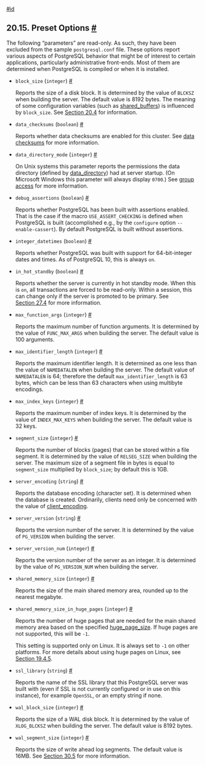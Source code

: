 [#id](#RUNTIME-CONFIG-PRESET)

## 20.15. Preset Options [#](#RUNTIME-CONFIG-PRESET)

The following “parameters” are read-only. As such, they have been excluded from the sample `postgresql.conf` file. These options report various aspects of PostgreSQL behavior that might be of interest to certain applications, particularly administrative front-ends. Most of them are determined when PostgreSQL is compiled or when it is installed.

* `block_size` (`integer`) [#](#GUC-BLOCK-SIZE)

  Reports the size of a disk block. It is determined by the value of `BLCKSZ` when building the server. The default value is 8192 bytes. The meaning of some configuration variables (such as [shared\_buffers](runtime-config-resource#GUC-SHARED-BUFFERS)) is influenced by `block_size`. See [Section 20.4](runtime-config-resource) for information.

* `data_checksums` (`boolean`) [#](#GUC-DATA-CHECKSUMS)

  Reports whether data checksums are enabled for this cluster. See [data checksums](app-initdb#APP-INITDB-DATA-CHECKSUMS) for more information.

* `data_directory_mode` (`integer`) [#](#GUC-DATA-DIRECTORY-MODE)

  On Unix systems this parameter reports the permissions the data directory (defined by [data\_directory](runtime-config-file-locations#GUC-DATA-DIRECTORY)) had at server startup. (On Microsoft Windows this parameter will always display `0700`.) See [group access](app-initdb#APP-INITDB-ALLOW-GROUP-ACCESS) for more information.

* `debug_assertions` (`boolean`) [#](#GUC-DEBUG-ASSERTIONS)

  Reports whether PostgreSQL has been built with assertions enabled. That is the case if the macro `USE_ASSERT_CHECKING` is defined when PostgreSQL is built (accomplished e.g., by the `configure` option `--enable-cassert`). By default PostgreSQL is built without assertions.

* `integer_datetimes` (`boolean`) [#](#GUC-INTEGER-DATETIMES)

  Reports whether PostgreSQL was built with support for 64-bit-integer dates and times. As of PostgreSQL 10, this is always `on`.

* `in_hot_standby` (`boolean`) [#](#GUC-IN-HOT-STANDBY)

  Reports whether the server is currently in hot standby mode. When this is `on`, all transactions are forced to be read-only. Within a session, this can change only if the server is promoted to be primary. See [Section 27.4](hot-standby) for more information.

* `max_function_args` (`integer`) [#](#GUC-MAX-FUNCTION-ARGS)

  Reports the maximum number of function arguments. It is determined by the value of `FUNC_MAX_ARGS` when building the server. The default value is 100 arguments.

* `max_identifier_length` (`integer`) [#](#GUC-MAX-IDENTIFIER-LENGTH)

  Reports the maximum identifier length. It is determined as one less than the value of `NAMEDATALEN` when building the server. The default value of `NAMEDATALEN` is 64; therefore the default `max_identifier_length` is 63 bytes, which can be less than 63 characters when using multibyte encodings.

* `max_index_keys` (`integer`) [#](#GUC-MAX-INDEX-KEYS)

  Reports the maximum number of index keys. It is determined by the value of `INDEX_MAX_KEYS` when building the server. The default value is 32 keys.

* `segment_size` (`integer`) [#](#GUC-SEGMENT-SIZE)

  Reports the number of blocks (pages) that can be stored within a file segment. It is determined by the value of `RELSEG_SIZE` when building the server. The maximum size of a segment file in bytes is equal to `segment_size` multiplied by `block_size`; by default this is 1GB.

* `server_encoding` (`string`) [#](#GUC-SERVER-ENCODING)

  Reports the database encoding (character set). It is determined when the database is created. Ordinarily, clients need only be concerned with the value of [client\_encoding](runtime-config-client#GUC-CLIENT-ENCODING).

* `server_version` (`string`) [#](#GUC-SERVER-VERSION)

  Reports the version number of the server. It is determined by the value of `PG_VERSION` when building the server.

* `server_version_num` (`integer`) [#](#GUC-SERVER-VERSION-NUM)

  Reports the version number of the server as an integer. It is determined by the value of `PG_VERSION_NUM` when building the server.

* `shared_memory_size` (`integer`) [#](#GUC-SHARED-MEMORY-SIZE)

  Reports the size of the main shared memory area, rounded up to the nearest megabyte.

* `shared_memory_size_in_huge_pages` (`integer`) [#](#GUC-SHARED-MEMORY-SIZE-IN-HUGE-PAGES)

  Reports the number of huge pages that are needed for the main shared memory area based on the specified [huge\_page\_size](runtime-config-resource#GUC-HUGE-PAGE-SIZE). If huge pages are not supported, this will be `-1`.

  This setting is supported only on Linux. It is always set to `-1` on other platforms. For more details about using huge pages on Linux, see [Section 19.4.5](kernel-resources#LINUX-HUGE-PAGES).

* `ssl_library` (`string`) [#](#GUC-SSL-LIBRARY)

  Reports the name of the SSL library that this PostgreSQL server was built with (even if SSL is not currently configured or in use on this instance), for example `OpenSSL`, or an empty string if none.

* `wal_block_size` (`integer`) [#](#GUC-WAL-BLOCK-SIZE)

  Reports the size of a WAL disk block. It is determined by the value of `XLOG_BLCKSZ` when building the server. The default value is 8192 bytes.

* `wal_segment_size` (`integer`) [#](#GUC-WAL-SEGMENT-SIZE)

  Reports the size of write ahead log segments. The default value is 16MB. See [Section 30.5](wal-configuration) for more information.